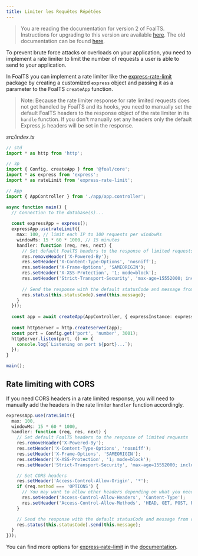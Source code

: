 ```yaml
---
title: Limiter les Requêtes Répétées
---
```


> You are reading the documentation for version 2 of FoalTS. Instructions for upgrading to this version are available [here](../upgrade-to-v2/README.md). The old documentation can be found [here](https://foalts.org/docs/1.x/).

To prevent brute force attacks or overloads on your application, you need to implement a rate limiter to limit the number of requests a user is able to send to your application.

In FoalTS you can implement a rate limiter like the [express-rate-limit](https://github.com/nfriedly/express-rate-limit) package by creating a customized `express` object and passing it as a parameter to the FoalTS `createApp` function.

> Note: Because the rate limiter response for rate limited requests does not get handled by FoalTS and its hooks, you need to manually set the default FoalTS headers to the response object of the rate limiter in its `handle` function.
> If you don't manually set any headers only the default Express.js headers will be set in the response.

*src/index.ts*
```typescript
// std
import * as http from 'http';

// 3p
import { Config, createApp } from '@foal/core';
import * as express from 'express';
import * as rateLimit from 'express-rate-limit';

// App
import { AppController } from './app/app.controller';

async function main() {
  // Connection to the database(s)...
    
  const expressApp = express();
  expressApp.use(rateLimit({
    max: 100, // limit each IP to 100 requests per windowMs
    windowMs: 15 * 60 * 1000, // 15 minutes
    handler: function (req, res, next) {
      // Set default FoalTS headers to the response of limited requests
      res.removeHeader('X-Powered-By');
      res.setHeader('X-Content-Type-Options', 'nosniff');
      res.setHeader('X-Frame-Options', 'SAMEORIGIN');
      res.setHeader('X-XSS-Protection', '1; mode=block');
      res.setHeader('Strict-Transport-Security', 'max-age=15552000; includeSubDomains');
      
      // Send the response with the default statusCode and message from rateLimit
      res.status(this.statusCode).send(this.message);
    }
  }));
    
  const app = await createApp(AppController, { expressInstance: expressApp });
    
  const httpServer = http.createServer(app);
  const port = Config.get('port', 'number', 3001);
  httpServer.listen(port, () => {
    console.log(`Listening on port ${port}...`);
  });
}

main();
```


## Rate limiting with CORS

If you need CORS headers in a rate limited response, you will need to manually add the headers in the rate limiter `handler` function accordingly.

```typescript
expressApp.use(rateLimit({
  max: 100,
  windowMs: 15 * 60 * 1000,
  handler: function (req, res, next) {
    // Set default FoalTS headers to the response of limited requests
    res.removeHeader('X-Powered-By');
    res.setHeader('X-Content-Type-Options', 'nosniff');
    res.setHeader('X-Frame-Options', 'SAMEORIGIN');
    res.setHeader('X-XSS-Protection', '1; mode=block');
    res.setHeader('Strict-Transport-Security', 'max-age=15552000; includeSubDomains');

    // Set CORS headers
    res.setHeader('Access-Control-Allow-Origin', '*');
    if (req.method === 'OPTIONS') {
      // You may want to allow other headers depending on what you need.
      res.setHeader('Access-Control-Allow-Headers', 'Content-Type');
      res.setHeader('Access-Control-Allow-Methods', 'HEAD, GET, POST, PUT, PATCH, DELETE');
    }

    // Send the response with the default statusCode and message from rateLimit
    res.status(this.statusCode).send(this.message);
  }
}));
```

You can find more options for [express-rate-limit](https://www.npmjs.com/package/express-rate-limit) in the [documentation](https://github.com/nfriedly/express-rate-limit).
